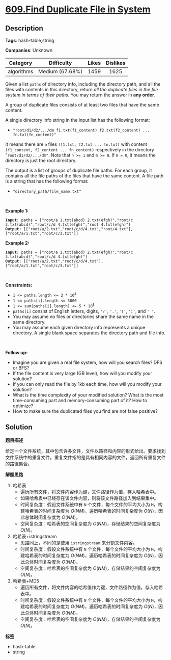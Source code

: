 # [609.Find Duplicate File in System](https://leetcode.com/problems/find-duplicate-file-in-system/description/)

## Description

**Tags**: hash-table,string

**Companies**: Unknown

|  Category  |   Difficulty    | Likes | Dislikes |
| :--------: | :-------------: | :---: | :------: |
| algorithms | Medium (67.68%) | 1459  |   1625   |

<p>Given a list <code>paths</code> of directory info, including the directory path, and all the files with contents in this directory, return <em>all the duplicate files in the file system in terms of their paths</em>. You may return the answer in <strong>any order</strong>.</p>
<p>A group of duplicate files consists of at least two files that have the same content.</p>
<p>A single directory info string in the input list has the following format:</p>
<ul>
  <li><code>&quot;root/d1/d2/.../dm f1.txt(f1_content) f2.txt(f2_content) ... fn.txt(fn_content)&quot;</code></li>
</ul>
<p>It means there are <code>n</code> files <code>(f1.txt, f2.txt ... fn.txt)</code> with content <code>(f1_content, f2_content ... fn_content)</code> respectively in the directory &quot;<code>root/d1/d2/.../dm&quot;</code>. Note that <code>n &gt;= 1</code> and <code>m &gt;= 0</code>. If <code>m = 0</code>, it means the directory is just the root directory.</p>
<p>The output is a list of groups of duplicate file paths. For each group, it contains all the file paths of the files that have the same content. A file path is a string that has the following format:</p>
<ul>
  <li><code>&quot;directory_path/file_name.txt&quot;</code></li>
</ul>
<p>&nbsp;</p>
<p><strong class="example">Example 1:</strong></p>
<pre><code><strong>Input:</strong> paths = ["root/a 1.txt(abcd) 2.txt(efgh)","root/c 3.txt(abcd)","root/c/d 4.txt(efgh)","root 4.txt(efgh)"]
<strong>Output:</strong> [["root/a/2.txt","root/c/d/4.txt","root/4.txt"],["root/a/1.txt","root/c/3.txt"]]</code></pre><p><strong class="example">Example 2:</strong></p>
<pre><code><strong>Input:</strong> paths = ["root/a 1.txt(abcd) 2.txt(efgh)","root/c 3.txt(abcd)","root/c/d 4.txt(efgh)"]
<strong>Output:</strong> [["root/a/2.txt","root/c/d/4.txt"],["root/a/1.txt","root/c/3.txt"]]</code></pre>
<p>&nbsp;</p>
<p><strong>Constraints:</strong></p>
<ul>
  <li><code>1 &lt;= paths.length &lt;= 2 * 10<sup>4</sup></code></li>
  <li><code>1 &lt;= paths[i].length &lt;= 3000</code></li>
  <li><code>1 &lt;= sum(paths[i].length) &lt;= 5 * 10<sup>5</sup></code></li>
  <li><code>paths[i]</code> consist of English letters, digits, <code>&#39;/&#39;</code>, <code>&#39;.&#39;</code>, <code>&#39;(&#39;</code>, <code>&#39;)&#39;</code>, and <code>&#39; &#39;</code>.</li>
  <li>You may assume no files or directories share the same name in the same directory.</li>
  <li>You may assume each given directory info represents a unique directory. A single blank space separates the directory path and file info.</li>
</ul>
<p>&nbsp;</p>
<p><strong>Follow up:</strong></p>
<ul>
  <li>Imagine you are given a real file system, how will you search files? DFS or BFS?</li>
  <li>If the file content is very large (GB level), how will you modify your solution?</li>
  <li>If you can only read the file by 1kb each time, how will you modify your solution?</li>
  <li>What is the time complexity of your modified solution? What is the most time-consuming part and memory-consuming part of it? How to optimize?</li>
  <li>How to make sure the duplicated files you find are not false positive?</li>
</ul>

## Solution

**题目描述**

给定一个文件系统，其中包含许多文件，文件以路径和内容的形式给出。要求找到文件系统中的重复文件。重复文件指的是具有相同内容的文件，返回所有重复文件的路径集合。

**解题思路**

1. 哈希表
   - 遍历所有文件，将文件内容作为键，文件路径作为值，存入哈希表中。
   - 如果哈希表中已经存在该文件内容，则将该文件路径加入到结果集中。
   - 时间复杂度：假设文件系统中有 `N` 个文件，每个文件的平均大小为 `M`，构建哈希表的时间复杂度为 $O(NM)$，遍历哈希表的时间复杂度为 $O(N)$，因此总体时间复杂度为 $O(NM)$。
   - 空间复杂度：哈希表的空间复杂度为 $O(NM)$，存储结果的空间复杂度为 $O(N)$。
2. 哈希表+istringstream
   - 思路同上，不同的是使用 `istringstream` 来分割文件内容。
   - 时间复杂度：假设文件系统中有 `N` 个文件，每个文件的平均大小为 `M`，构建哈希表的时间复杂度为 $O(NM)$，遍历哈希表的时间复杂度为 $O(N)$，因此总体时间复杂度为 $O(NM)$。
   - 空间复杂度：哈希表的空间复杂度为 $O(NM)$，存储结果的空间复杂度为 $O(N)$。
3. 哈希表+MD5
   - 遍历所有文件，将文件内容的哈希值作为键，文件路径作为值，存入哈希表中。
   - 时间复杂度：假设文件系统中有 `N` 个文件，每个文件的平均大小为 `M`，构建哈希表的时间复杂度为 $O(NM)$，遍历哈希表的时间复杂度为 $O(N)$，因此总体时间复杂度为 $O(NM)$。
   - 空间复杂度：哈希表的空间复杂度为 $O(NM)$，存储结果的空间复杂度为 $O(N)$。

**标签**

- hash-table
- string
